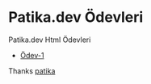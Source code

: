 # Patika.dev Ödevleri
Patika.dev Html Ödevleri
- [Ödev-1](odev1/)

Thanks [patika](http://patika.dev)
